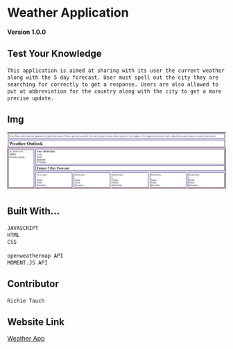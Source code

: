 # Weather Application

**Version 1.0.0**

## Test Your Knowledge

    This application is aimed at sharing with its user the current weather along with the 5 day forecast. User must spell out the city they are searching for correctly to get a response. Users are also allowed to put at abbreviation for the country along with the city to get a more precise update.

## Img

   ![](./img/weatherapp.JPG)

## Built With...

    JAVASCRIPT
    HTML
    CSS

    openweathermap API
    MOMENT.JS API

## Contributor

    Richie Tauch

## Website Link

[Weather App](https://https://rumtikitum.github.io/WeatherApp/)